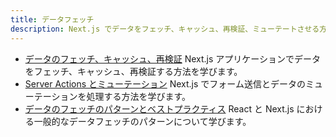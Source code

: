 ```yaml
---
title: データフェッチ
description: Next.js でデータをフェッチ、キャッシュ、再検証、ミューテートさせる方法を学びます。
---
```


- [データのフェッチ、キャッシュ、再検証](https://nextjs.org/docs/app/building-your-application/data-fetching/fetching-caching-and-revalidating) Next.js アプリケーションでデータをフェッチ、キャッシュ、再検証する方法を学びます。
- [Server Actions とミューテーション](https://nextjs.org/docs/app/building-your-application/data-fetching/server-actions-and-mutations) Next.js でフォーム送信とデータのミューテーションを処理する方法を学びます。
- [データのフェッチのパターンとベストプラクティス](https://nextjs.org/docs/app/building-your-application/data-fetching/patterns) React と Next.js における一般的なデータフェッチのパターンについて学びます。
